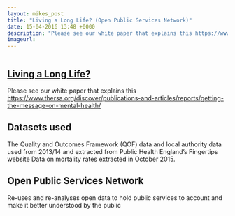 ```yaml
---
layout: mikes_post
title: "Living a Long Life? (Open Public Services Network)"
date: 15-04-2016 13:48 +0000
description: "Please see our white paper that explains this https://www.thersa.org/discover/publications-and-articles/reports/getting-the-message-on-mental-health/ "
imageurl:
---
```

<img src="" />

## <a href="https://www.thersa.org/action-and-research/rsa-projects/public-services-and-communities-folder/mental-health/long-life.html/" target="_blank"> Living a Long Life? <i class="fa fa-external-link"></i></a>

Please see our white paper that explains this https://www.thersa.org/discover/publications-and-articles/reports/getting-the-message-on-mental-health/

## Datasets used

The Quality and Outcomes Framework (QOF) data and local authority data used from 2013/14 and extracted from Public Health England’s
Fingertips website
Data on mortality rates extracted in October 2015.

## Open Public Services Network

Re-uses and re-analyses open data to hold public services to account and make it better understood by the public
